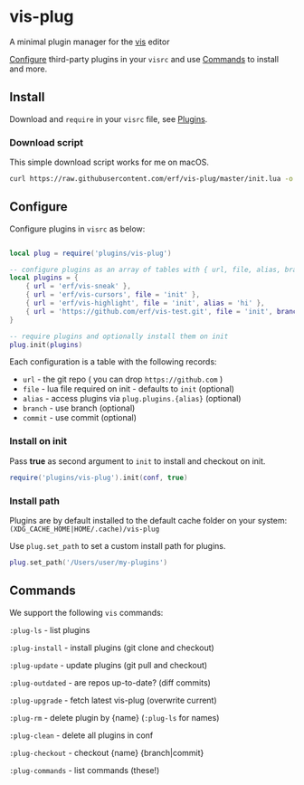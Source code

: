 # vis-plug

A minimal plugin manager for the [vis](https://github.com/martanne/vis) editor

[Configure](#Configure) third-party plugins in your `visrc` and use [Commands](#Commands) to install and more.

## Install

Download and `require` in your `visrc` file, see [Plugins](https://github.com/martanne/vis/wiki/Plugins).

### Download script

This simple download script works for me on macOS.

```bash
curl https://raw.githubusercontent.com/erf/vis-plug/master/init.lua -o $HOME/.config/vis/plugins/vis-plug/init.lua --create-dirs
```

## Configure

Configure plugins in `visrc` as below:

```Lua

local plug = require('plugins/vis-plug')

-- configure plugins as an array of tables with { url, file, alias, branch, commit }
local plugins = {
	{ url = 'erf/vis-sneak' },
	{ url = 'erf/vis-cursors', file = 'init' },
	{ url = 'erf/vis-highlight', file = 'init', alias = 'hi' },
	{ url = 'https://github.com/erf/vis-test.git', file = 'init', branch = 'other' },
}

-- require plugins and optionally install them on init
plug.init(plugins)
```

Each configuration is a table with the following records:

- `url` - the git repo ( you can drop `https://github.com` )
- `file` - lua file required on init - defaults to `init` (optional)
- `alias` - access plugins via `plug.plugins.{alias}` (optional)
- `branch` - use branch (optional)
- `commit` - use commit (optional)

### Install on init

Pass **true** as second argument to `init` to install and checkout on init.

```Lua
require('plugins/vis-plug').init(conf, true)
```

### Install path

Plugins are by default installed to the default cache folder on your system: 
`(XDG_CACHE_HOME|HOME/.cache)/vis-plug`

Use `plug.set_path` to set a custom install path for plugins.

```Lua
plug.set_path('/Users/user/my-plugins')
```

## Commands

We support the following `vis` commands:

`:plug-ls` - list plugins

`:plug-install` - install plugins (git clone and checkout)

`:plug-update` - update plugins (git pull and checkout)

`:plug-outdated` - are repos up-to-date? (diff commits)

`:plug-upgrade` - fetch latest vis-plug (overwrite current)

`:plug-rm` - delete plugin by {name} (`:plug-ls` for names)

`:plug-clean` - delete all plugins in conf

`:plug-checkout` - checkout {name} {branch|commit}

`:plug-commands` - list commands (these!)
